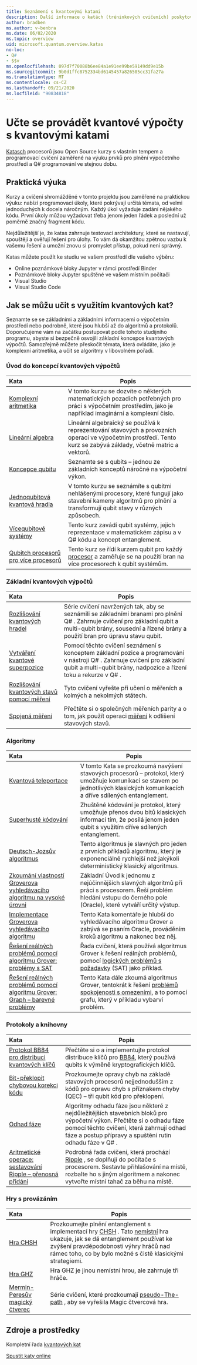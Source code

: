 ```yaml
---
title: Seznámení s kvantovými katami
description: Další informace o katách (tréninkových cvičeních) poskytovaných se sadou Microsoft Quantum Development Kit (QDK)
author: bradben
ms.author: v-benbra
ms.date: 06/02/2020
ms.topic: overview
uid: microsoft.quantum.overview.katas
no-loc:
- Q#
- $$v
ms.openlocfilehash: 097d7f70088b6ee84a1e91ee99be59149dd9e15b
ms.sourcegitcommit: 9b0d1ffc8752334bd6145457a826505cc31fa27a
ms.translationtype: MT
ms.contentlocale: cs-CZ
ms.lasthandoff: 09/21/2020
ms.locfileid: "90834818"
---
```

# <a name="learn-quantum-computing-with-the-quantum-katas"></a>Učte se provádět kvantové výpočty s kvantovými katami

[Katasch](https://github.com/Microsoft/QuantumKatas/) procesorů jsou Open Source kurzy s vlastním tempem a programovací cvičení zaměřené na výuku prvků pro plnění výpočetního prostředí a Q# programování ve stejnou dobu.

## <a name="learning-by-doing"></a>Praktická výuka

Kurzy a cvičení shromážděné v tomto projektu jsou zaměřené na praktickou výuku: nabízí programovací úkoly, které pokrývají určitá témata, od velmi jednoduchých k docela náročným. Každý úkol vyžaduje zadání nějakého kódu. První úkoly můžou vyžadovat třeba jenom jeden řádek a poslední už poměrně značný fragment kódu.

Nejdůležitější je, že katas zahrnuje testovací architektury, které se nastavují, spouštějí a ověřují řešení pro úlohy. To vám dá okamžitou zpětnou vazbu k vašemu řešení a umožní znovu si promyslet přístup, pokud není správný.

Katas můžete použít ke studiu ve vašem prostředí dle vašeho výběru:

* Online poznámkové bloky Jupyter v rámci prostředí Binder
* Poznámkové bloky Jupyter spuštěné ve vašem místním počítači
* Visual Studio
* Visual Studio Code

## <a name="what-can-i-learn-with-the-quantum-katas"></a>Jak se můžu učit s využitím kvantových kat?

Seznamte se se základními a základními informacemi o výpočetním prostředí nebo podrobně, které jsou hlubší až do algoritmů a protokolů. Doporučujeme vám na začátku postupovat podle tohoto studijního programu, abyste si bezpečně osvojili základní koncepce kvantových výpočtů. Samozřejmě můžete přeskočit témata, která ovládáte, jako je komplexní aritmetika, a učit se algoritmy v libovolném pořadí.

### <a name="introduction-to-quantum-computing-concepts"></a>Úvod do koncepcí kvantových výpočtů

| Kata | Popis |
|:-----|-------------|
|[Komplexní aritmetika](https://github.com/microsoft/QuantumKatas/tree/main/tutorials/ComplexArithmetic)|V tomto kurzu se dozvíte o některých matematických pozadích potřebných pro práci s výpočetním prostředím, jako je například imaginární a komplexní číslo.|
|[Lineární algebra](https://github.com/microsoft/QuantumKatas/tree/main/tutorials/LinearAlgebra)|Lineární algebraický se používá k reprezentování stavových a provozních operací ve výpočetním prostředí. Tento kurz se zabývá základy, včetně matric a vektorů.|
|[Koncepce qubitu](https://github.com/microsoft/QuantumKatas/tree/main/tutorials/Qubit)|Seznamte se s qubits – jednou ze základních konceptů náročné na výpočetní výkon. |
|[Jednoqubitová kvantová hradla](https://github.com/microsoft/QuantumKatas/tree/main/tutorials/SingleQubitGates)|V tomto kurzu se seznámíte s qubitmi nehlášenými procesory, které fungují jako stavební kameny algoritmů pro plnění a transformují qubit stavy v různých způsobech.|
|[Vícequbitové systémy](https://github.com/microsoft/QuantumKatas/tree/main/tutorials/MultiQubitSystems)|Tento kurz zavádí qubit systémy, jejich reprezentace v matematickém zápisu a v Q# kódu a koncept entanglement.|
|[Qubitch procesorů pro více procesorů](https://github.com/microsoft/QuantumKatas/tree/main/tutorials/MultiQubitGates)|Tento kurz se řídí kurzem qubit pro každý [procesor](https://github.com/microsoft/QuantumKatas/tree/main/tutorials/SingleQubitGates) a zaměřuje se na použití bran na více procesorech k qubit systémům.|

### <a name="quantum-computing-fundamentals"></a>Základní kvantových výpočtů

| Kata | Popis |
|:-----|-------------|
|[Rozlišování kvantových hradel](https://github.com/microsoft/QuantumKatas/tree/main/BasicGates)|Série cvičení navržených tak, aby se seznámili se základními branami pro plnění Q# . Zahrnuje cvičení pro základní qubit a multi-qubit brány, sousední a řízené brány a použití bran pro úpravu stavu qubit.|
|[Vytváření kvantové superpozice](https://github.com/microsoft/QuantumKatas/tree/main/Superposition)|Pomocí těchto cvičení seznámení s konceptem základní pozice a programování v nástroji Q# . Zahrnuje cvičení pro základní qubit a multi-qubit brány, nadpozice a řízení toku a rekurze v Q# .|
|[Rozlišování kvantových stavů pomocí měření](https://github.com/microsoft/QuantumKatas/tree/main/Measurements)|Tyto cvičení vyřešte při učení o měřeních a kolmých a nekolmých státech. |
|[Spojená měření](https://github.com/microsoft/QuantumKatas/tree/main/JointMeasurements)|Přečtěte si o společných měřeních parity a o tom, jak použít operaci [měření](xref:microsoft.quantum.intrinsic.measure) k odlišení stavových stavů.|

### <a name="algorithms"></a>Algoritmy

| Kata | Popis |
|:-----|-------------|
|[Kvantová teleportace](https://github.com/microsoft/QuantumKatas/tree/main/Teleportation)|V tomto Kata se prozkoumá navýšení stavových procesorů – protokol, který umožňuje komunikaci se stavem po jednotlivých klasických komunikacích a dříve sdílených entanglement.|
|[Superhusté kódování](https://github.com/microsoft/QuantumKatas/tree/main/SuperdenseCoding)|Zhuštěné kódování je protokol, který umožňuje přenos dvou bitů klasických informací tím, že posílá jenom jeden qubit s využitím dříve sdílených entanglement.  |
|[Deutsch-Jozsův algoritmus](https://github.com/microsoft/QuantumKatas/tree/main/tutorials/ExploringDeutschJozsaAlgorithm)|Tento algoritmus je slavných pro jeden z prvních příkladů algoritmu, který je exponenciálně rychlejší než jakýkoli deterministický klasický algoritmus.|
|[Zkoumání vlastností Groverova vyhledávacího algoritmu na vysoké úrovni](https://github.com/microsoft/QuantumKatas/tree/main/tutorials/ExploringGroversAlgorithm)|Základní Úvod k jednomu z nejúčinnějších slavných algoritmů při práci s procesorem. Řeší problém hledání vstupu do černého pole (Oracle), které vytváří určitý výstup. |
|[Implementace Groverova vyhledávacího algoritmu](https://github.com/microsoft/QuantumKatas/tree/main/GroversAlgorithm)|Tento Kata komentáře je hlubší do vyhledávacího algoritmu Grover a zabývá se psaním Oracle, prováděním kroků algoritmu a nakonec bez něj.|
|[Řešení reálných problémů pomocí algoritmu Grover: problémy s SAT](https://github.com/microsoft/QuantumKatas/tree/main/SolveSATWithGrover)|Řada cvičení, která používá algoritmus Grover k řešení reálných problémů, pomocí [logických problémů s požadavky](https://en.wikipedia.org/wiki/Boolean_satisfiability_problem) (SAT) jako příklad.  |
|[Řešení reálných problémů pomocí algoritmu Grover: Graph – barevné problémy](https://github.com/microsoft/QuantumKatas/tree/main/GraphColoring)| Tento Kata dále zkoumá algoritmus Grover, tentokrát k řešení [problémů spokojenosti s omezeními](https://en.wikipedia.org/wiki/Constraint_satisfaction_problem), a to pomocí grafu, který v příkladu vybarví problém. |

### <a name="protocols-and-libraries"></a>Protokoly a knihovny

| Kata | Popis |
|:-----|-------------|
|[Protokol BB84 pro distribuci kvantových klíčů](https://github.com/microsoft/QuantumKatas/tree/main/KeyDistribution_BB84)|Přečtěte si o a implementujte protokol distribuce klíčů pro [BB84](https://en.wikipedia.org/wiki/BB84), který používá qubits k výměně kryptografických klíčů. |
|[Bit-překlopit chybovou korekci kódu](https://github.com/microsoft/QuantumKatas/tree/main/QEC_BitFlipCode)|Prozkoumejte opravy chyb na základě stavových procesorů nejjednodušším z kódů pro opravu chyb s příznakem chyby (QEC) – tři qubit kód pro překlopení.|
|[Odhad fáze](https://github.com/microsoft/QuantumKatas/blob/main/PhaseEstimation)|Algoritmy odhadu fáze jsou některé z nejdůležitějších stavebních bloků pro výpočetní výkon. Přečtěte si o odhadu fáze pomocí těchto cvičení, která zahrnují odhad fáze a postup přípravy a spuštění rutin odhadu fáze v Q# .|
|[Aritmetické operace: sestavování Ripple – přenosná přidání](https://github.com/microsoft/QuantumKatas/blob/main/RippleCarryAdder)|Podrobná řada cvičení, která prochází [Ripple](https://en.wikipedia.org/wiki/Adder_(electronics)#Ripple-carry_adder) , se doplňují do počítače s procesorem. Sestavte přihlašování na místě, rozbalte ho s jiným algoritmem a nakonec vytvořte místní tahač za běhu na místě.   |

### <a name="entanglement-games"></a>Hry s provázáním

| Kata | Popis |
|:-----|-------------|
|[Hra CHSH](https://github.com/microsoft/QuantumKatas/tree/main/CHSHGame)|Prozkoumejte plnění entanglement s implementací hry [CHSH](https://en.wikipedia.org/wiki/CHSH_inequality) . Tato [nemístní](https://en.wikipedia.org/wiki/Quantum_refereed_game) hra ukazuje, jak se dá entanglement používat ke zvýšení pravděpodobnosti výhry hráčů nad rámec toho, co by bylo možné s čistě klasickými strategiemi.|
|[Hra GHZ](https://github.com/microsoft/QuantumKatas/tree/main/GHZGame)|Hra GHZ je jinou nemístní hrou, ale zahrnuje tři hráče.|
|[Mermin-Peresův magický čtverec](https://github.com/microsoft/QuantumKatas/tree/main/MagicSquareGame)|Série cvičení, které prozkoumají [pseudo-The-path](https://en.wikipedia.org/wiki/Quantum_pseudo-telepathy#The_Mermin%E2%80%93Peres_magic_square_game) , aby se vyřešila Magic čtvercová hra.  |

## <a name="resources"></a>Zdroje a prostředky

Kompletní řada [kvantových kat](https://github.com/microsoft/QuantumKatas)

[Spustit katy online](https://aka.ms/try-quantum-katas)
